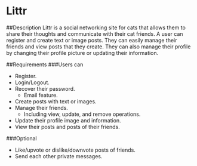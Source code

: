 # Littr

##Description
Littr is a social networking site for cats that allows them to share their thoughts and communicate with their cat friends. A user can register and create text or image posts. They can easily manage their friends and view posts that they create. They can also manage their profile by changing their profile picture or updating their information.

##Requirements
###Users can
* Register.
* Login/Logout.
* Recover their password.
	* Email feature.
* Create posts with text or images.
* Manage their friends.
	* Including view, update, and remove operations.
* Update their profile image and information.
* View their posts and posts of their friends.

###Optional
* Like/upvote or dislike/downvote posts of friends.
* Send each other private messages.
